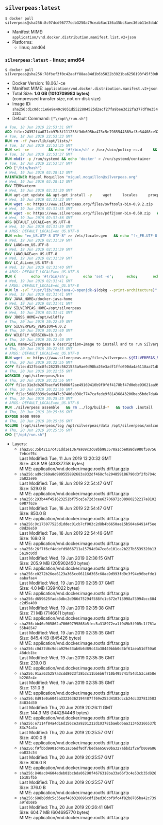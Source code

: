 ## `silverpeas:latest`

```console
$ docker pull silverpeas@sha256:8c97dcd96777cdb3250a79ceab8ac136a35bc8aec36bb11e3dab7ff10ae2e1b0
```

-	Manifest MIME: `application/vnd.docker.distribution.manifest.list.v2+json`
-	Platforms:
	-	linux; amd64

### `silverpeas:latest` - linux; amd64

```console
$ docker pull silverpeas@sha256:78fbef3f0c42aaff88aa84d1b6b5022b3021ba6256193f45f30d0cc818bdd273
```

-	Docker Version: 18.06.1-ce
-	Manifest MIME: `application/vnd.docker.distribution.manifest.v2+json`
-	Total Size: **1.0 GB (1010709983 bytes)**  
	(compressed transfer size, not on-disk size)
-	Image ID: `sha256:d1c0dcc1e6e9e49c9051d5522884525d2acf27fa9bee3d22fa377df0e3543351`
-	Default Command: `["\/opt\/run.sh"]`

```dockerfile
# Tue, 18 Jun 2019 22:53:31 GMT
ADD file:24352f4a071cb97b3f111253f3db695ba473c5e7985544889af3e34408ce32ff in / 
# Tue, 18 Jun 2019 22:53:33 GMT
RUN rm -rf /var/lib/apt/lists/*
# Tue, 18 Jun 2019 22:53:35 GMT
RUN set -xe 		&& echo '#!/bin/sh' > /usr/sbin/policy-rc.d 	&& echo 'exit 101' >> /usr/sbin/policy-rc.d 	&& chmod +x /usr/sbin/policy-rc.d 		&& dpkg-divert --local --rename --add /sbin/initctl 	&& cp -a /usr/sbin/policy-rc.d /sbin/initctl 	&& sed -i 's/^exit.*/exit 0/' /sbin/initctl 		&& echo 'force-unsafe-io' > /etc/dpkg/dpkg.cfg.d/docker-apt-speedup 		&& echo 'DPkg::Post-Invoke { "rm -f /var/cache/apt/archives/*.deb /var/cache/apt/archives/partial/*.deb /var/cache/apt/*.bin || true"; };' > /etc/apt/apt.conf.d/docker-clean 	&& echo 'APT::Update::Post-Invoke { "rm -f /var/cache/apt/archives/*.deb /var/cache/apt/archives/partial/*.deb /var/cache/apt/*.bin || true"; };' >> /etc/apt/apt.conf.d/docker-clean 	&& echo 'Dir::Cache::pkgcache ""; Dir::Cache::srcpkgcache "";' >> /etc/apt/apt.conf.d/docker-clean 		&& echo 'Acquire::Languages "none";' > /etc/apt/apt.conf.d/docker-no-languages 		&& echo 'Acquire::GzipIndexes "true"; Acquire::CompressionTypes::Order:: "gz";' > /etc/apt/apt.conf.d/docker-gzip-indexes 		&& echo 'Apt::AutoRemove::SuggestsImportant "false";' > /etc/apt/apt.conf.d/docker-autoremove-suggests
# Tue, 18 Jun 2019 22:53:37 GMT
RUN mkdir -p /run/systemd && echo 'docker' > /run/systemd/container
# Tue, 18 Jun 2019 22:53:37 GMT
CMD ["/bin/bash"]
# Wed, 19 Jun 2019 02:28:12 GMT
MAINTAINER Miguel Moquillon "miguel.moquillon@silverpeas.org"
# Wed, 19 Jun 2019 02:28:12 GMT
ENV TERM=xterm
# Wed, 19 Jun 2019 02:31:30 GMT
RUN apt-get update && apt-get install -y     wget     locales     procps     net-tools     zip     unzip     openjdk-8-jdk     ffmpeg     imagemagick     ghostscript     ure     gpgv   && rm -rf /var/lib/apt/lists/*   && update-ca-certificates -f
# Wed, 19 Jun 2019 02:31:33 GMT
RUN wget -nc https://www.silverpeas.org/files/swftools-bin-0.9.2.zip   && echo 'd40bd091c84bde2872f2733a3c767b3a686c8e8477a3af3a96ef347cf05c5e43 *swftools-bin-0.9.2.zip' | sha256sum -   && unzip swftools-bin-0.9.2.zip -d /   && rm swftools-bin-0.9.2.zip
# Wed, 19 Jun 2019 02:31:35 GMT
RUN wget -nc https://www.silverpeas.org/files/pdf2json-bin-0.68.zip   && echo 'eec849cdd75224f9d44c0999ed1fbe8764a773d8ab0cf7fff4bf922ab81c9f84 *pdf2json-bin-0.68.zip' | sha256sum -   && unzip pdf2json-bin-0.68.zip -d /   && rm pdf2json-bin-0.68.zip
# Wed, 19 Jun 2019 02:31:36 GMT
ARG DEFAULT_LOCALE=en_US.UTF-8
# Wed, 19 Jun 2019 02:31:39 GMT
# ARGS: DEFAULT_LOCALE=en_US.UTF-8
RUN echo "en_US.UTF-8 UTF-8" >> /etc/locale.gen   && echo "fr_FR.UTF-8 UTF-8" >> /etc/locale.gen   && echo "de_DE.UTF-8 UTF-8" >> /etc/locale.gen   && locale-gen   && update-locale LANG=${DEFAULT_LOCALE} LANGUAGE=${DEFAULT_LOCALE} LC_ALL=${DEFAULT_LOCALE}
# Wed, 19 Jun 2019 02:31:39 GMT
ENV LANG=en_US.UTF-8
# Wed, 19 Jun 2019 02:31:39 GMT
ENV LANGUAGE=en_US.UTF-8
# Wed, 19 Jun 2019 02:31:39 GMT
ENV LC_ALL=en_US.UTF-8
# Wed, 19 Jun 2019 02:31:40 GMT
# ARGS: DEFAULT_LOCALE=en_US.UTF-8
RUN { 		echo '#!/bin/sh'; 		echo 'set -e'; 		echo; 		echo 'dirname "$(dirname "$(readlink -f "$(which javac || which java)")")"'; 	} > /usr/local/bin/docker-java-home 	&& chmod +x /usr/local/bin/docker-java-home
# Wed, 19 Jun 2019 02:31:41 GMT
# ARGS: DEFAULT_LOCALE=en_US.UTF-8
RUN ln -svT "/usr/lib/jvm/java-8-openjdk-$(dpkg --print-architecture)" /docker-java-home
# Wed, 19 Jun 2019 02:31:41 GMT
ENV JAVA_HOME=/docker-java-home
# Wed, 19 Jun 2019 02:31:41 GMT
ENV SILVERPEAS_HOME=/opt/silverpeas
# Wed, 19 Jun 2019 02:31:41 GMT
ENV JBOSS_HOME=/opt/wildfly
# Thu, 20 Jun 2019 20:22:39 GMT
ENV SILVERPEAS_VERSION=6.0.2
# Thu, 20 Jun 2019 20:22:40 GMT
ENV WILDFLY_VERSION=10.1.0
# Thu, 20 Jun 2019 20:22:40 GMT
LABEL name=Silverpeas 6 description=Image to install and to run Silverpeas 6 vendor=Silverpeas version=6.0.2 build=1
# Thu, 20 Jun 2019 20:22:55 GMT
# ARGS: DEFAULT_LOCALE=en_US.UTF-8
RUN wget -nc https://www.silverpeas.org/files/silverpeas-${SILVERPEAS_VERSION}-wildfly${WILDFLY_VERSION%.?.?}.zip   && wget -nc https://www.silverpeas.org/files/silverpeas-${SILVERPEAS_VERSION}-wildfly${WILDFLY_VERSION%.?.?}.zip.asc   && gpg --keyserver ha.pool.sks-keyservers.net --recv-keys 3F4657EF9C591F2FEA458FEBC19391EB3DF442B6   && gpg --batch --verify silverpeas-${SILVERPEAS_VERSION}-wildfly${WILDFLY_VERSION%.?.?}.zip.asc silverpeas-${SILVERPEAS_VERSION}-wildfly${WILDFLY_VERSION%.?.?}.zip   && wget -nc http://download.jboss.org/wildfly/${WILDFLY_VERSION}.Final/wildfly-${WILDFLY_VERSION}.Final.zip   && unzip silverpeas-${SILVERPEAS_VERSION}-wildfly${WILDFLY_VERSION%.?.?}.zip -d /opt   && unzip wildfly-${WILDFLY_VERSION}.Final.zip -d /opt   && mv /opt/silverpeas-${SILVERPEAS_VERSION}-wildfly${WILDFLY_VERSION%.?.?} /opt/silverpeas   && mv /opt/wildfly-${WILDFLY_VERSION}.Final /opt/wildfly   && rm *.zip   && mkdir -p /root/.m2
# Thu, 20 Jun 2019 20:22:55 GMT
COPY file:d12fb4c8fc28235c5621533a9ae0d98ba26e3adf1ffc690da4a6118aa71d8190 in /root/.m2/ 
# Thu, 20 Jun 2019 20:22:55 GMT
WORKDIR /opt/silverpeas/bin
# Thu, 20 Jun 2019 20:22:56 GMT
COPY file:31e3db287bacfa9fb086f2ae49169410b9f0fdf4178bf47d0ebe93621aa996e4 in /opt/ 
# Thu, 20 Jun 2019 20:22:56 GMT
COPY file:5d883339e9add47c37406a038c7747cafede9f81436843206bab5bde7da6e2f6 in /opt/silverpeas/configuration/silverpeas/ 
# Thu, 20 Jun 2019 20:25:35 GMT
# ARGS: DEFAULT_LOCALE=en_US.UTF-8
RUN ./silverpeas assemble   && rm ../log/build-*   && touch .install
# Thu, 20 Jun 2019 20:25:36 GMT
EXPOSE 8000 9990
# Thu, 20 Jun 2019 20:25:36 GMT
VOLUME [/opt/silverpeas/log /opt/silverpeas/data /opt/silverpeas/xmlcomponents/workflows]
# Thu, 20 Jun 2019 20:25:36 GMT
CMD ["/opt/run.sh"]
```

-	Layers:
	-	`sha256:35b42117c431dd1e13679a09c3c68bb983578a1cbe0a8d8980f507567ebce76c`  
		Last Modified: Tue, 11 Jun 2019 13:20:32 GMT  
		Size: 43.8 MB (43837758 bytes)  
		MIME: application/vnd.docker.image.rootfs.diff.tar.gzip
	-	`sha256:ad9c569a8d989555892683a932df468cfe294859186790d3f2fb704c3a022e96`  
		Last Modified: Tue, 18 Jun 2019 22:54:47 GMT  
		Size: 529.0 B  
		MIME: application/vnd.docker.image.rootfs.diff.tar.gzip
	-	`sha256:293b44f451623251bf75ce5a72d3cee63706972c88980232217a81026987f63e`  
		Last Modified: Tue, 18 Jun 2019 22:54:47 GMT  
		Size: 850.0 B  
		MIME: application/vnd.docker.image.rootfs.diff.tar.gzip
	-	`sha256:0c175077525d1ddec01cb7cf003c2d8b4b6650ae15b504a64914f5eed8d28e50`  
		Last Modified: Tue, 18 Jun 2019 22:54:46 GMT  
		Size: 169.0 B  
		MIME: application/vnd.docker.image.rootfs.diff.tar.gzip
	-	`sha256:26f7f6cf4ddefd9866711a15794d947ce6e101ca2b227b5539320b135a19c0dd`  
		Last Modified: Wed, 19 Jun 2019 02:36:15 GMT  
		Size: 205.9 MB (205902450 bytes)  
		MIME: application/vnd.docker.image.rootfs.diff.tar.gzip
	-	`sha256:e0272b26ea6123a365cc06116d365c68aa9d993fd9c3f94e96befde1aabafae4`  
		Last Modified: Wed, 19 Jun 2019 02:35:37 GMT  
		Size: 4.0 MB (3994022 bytes)  
		MIME: application/vnd.docker.image.rootfs.diff.tar.gzip
	-	`sha256:d659625fada3dbc2d986d75294f588fc1c672e713998a73994bcc804c2d5a400`  
		Last Modified: Wed, 19 Jun 2019 02:35:38 GMT  
		Size: 7.1 MB (7146611 bytes)  
		MIME: application/vnd.docker.image.rootfs.diff.tar.gzip
	-	`sha256:bb46c905862a70669799868b5fec5a318972ea1f949b5f905c1f761a55b48547`  
		Last Modified: Wed, 19 Jun 2019 02:35:35 GMT  
		Size: 845.4 KB (845426 bytes)  
		MIME: application/vnd.docker.image.rootfs.diff.tar.gzip
	-	`sha256:c0d37d6c9dca929e33ab6b6d89c43a38449bbb0d3bf61aea51df50a048dcb1bc`  
		Last Modified: Wed, 19 Jun 2019 02:35:35 GMT  
		Size: 239.0 B  
		MIME: application/vnd.docker.image.rootfs.diff.tar.gzip
	-	`sha256:91aa635257a3cdd8023f38b3c11bb6b6f710b495741f54d153ca858eb2208c4c`  
		Last Modified: Wed, 19 Jun 2019 02:35:35 GMT  
		Size: 131.0 B  
		MIME: application/vnd.docker.image.rootfs.diff.tar.gzip
	-	`sha256:8d91e0a6045a33236362194487ff69e252d4183dccb24dc33781358384834d30`  
		Last Modified: Thu, 20 Jun 2019 20:26:11 GMT  
		Size: 144.3 MB (144284446 bytes)  
		MIME: application/vnd.docker.image.rootfs.diff.tar.gzip
	-	`sha256:e7114f84a4d16d156ce3a9201212d103781baebd6aa313453166537b83c74a4a`  
		Last Modified: Thu, 20 Jun 2019 20:25:57 GMT  
		Size: 400.0 B  
		MIME: application/vnd.docker.image.rootfs.diff.tar.gzip
	-	`sha256:f9fbbd9901d4051a366df8df7bedaa65690ba327abbd2f2efb069a06ea833c54`  
		Last Modified: Thu, 20 Jun 2019 20:25:57 GMT  
		Size: 806.0 B  
		MIME: application/vnd.docker.image.rootfs.diff.tar.gzip
	-	`sha256:840ac04604edeb01bcbda06290f4676318ba33a66f3c4e53cb35d9261b185fbb`  
		Last Modified: Thu, 20 Jun 2019 20:25:57 GMT  
		Size: 376.0 B  
		MIME: application/vnd.docker.image.rootfs.diff.tar.gzip
	-	`sha256:688b8ddc5c35eef48b320096cdf1bed36cbf9fc4f82b8705ba42c739a9fdb68b`  
		Last Modified: Thu, 20 Jun 2019 20:26:41 GMT  
		Size: 604.7 MB (604695770 bytes)  
		MIME: application/vnd.docker.image.rootfs.diff.tar.gzip
